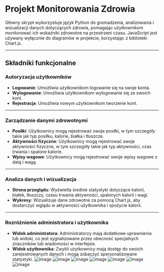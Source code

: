 # Projekt Monitorowania Zdrowia

Główny skrypt wykorzystuje język Python do gromadzenia, analizowania i wizualizacji danych dotyczących zdrowia, pomagając użytkownikom monitorować ich wskaźniki zdrowotne na przestrzeni czasu. JavaScript jest używany wyłącznie do diagramów w projekcie, korzystając z biblioteki Chart.js.

---

## Składniki funkcjonalne

### Autoryzacja użytkowników
- **Logowanie**: Umożliwia użytkownikom logowanie się na swoje konta.
- **Wylogowanie**: Umożliwia użytkownikom wylogowanie się ze swoich kont.
- **Rejestracja**: Umożliwia nowym użytkownikom tworzenie kont.

---

### Zarządzanie danymi zdrowotnymi
- **Posiłki**: Użytkownicy mogą rejestrować swoje posiłki, w tym szczegóły takie jak typ posiłku, kalorie, białka i tłuszcze.
- **Aktywności fizyczne**: Użytkownicy mogą rejestrować swoje aktywności fizyczne, w tym szczegóły takie jak typ aktywności, czas trwania i spalone kalorie.
- **Wpisy wagowe**: Użytkownicy mogą rejestrować swoje wpisy wagowe z datą i wagą.

---

### Analiza danych i wizualizacja
- **Strona przeglądu**: Wyświetla średnie statystyki dotyczące kalorii, białek, tłuszczy, czasu trwania aktywności, spalonych kalorii i wagi.
- **Wykresy**: Wizualizuje dane zdrowotne za pomocą Chart.js, aby dostarczyć wglądu w aktywności użytkownika i spożycie kalorii.

---

### Rozróżnienie administratora i użytkownika
- **Widok administratora**: Administratorzy mają dodatkowe uprawnienia lub widoki, co jest sygnalizowane przez obecność specjalnych znaczników lub wiadomości w interfejsie.
- **Widok użytkownika**: Zwykli użytkownicy mają dostęp do swoich zarejestrowanych danych i mogą zobaczyć spersonalizowane statystyki.
![image](https://github.com/AndriiMaksym/Project_Cisco/assets/152690059/dd395353-862f-4f0c-81ad-65bac60c77a5)
![image](https://github.com/AndriiMaksym/Project_Cisco/assets/152690059/408cdf19-7fba-400a-b85d-172fe826e10c)
![image](https://github.com/AndriiMaksym/Project_Cisco/assets/152690059/69a3990e-1f27-495f-9a28-67affc02a9a4)
![image](https://github.com/AndriiMaksym/Project_Cisco/assets/152690059/ab6c0bcd-3c06-4511-933c-64c39b7f6a39)
![image](https://github.com/AndriiMaksym/Project_Cisco/assets/152690059/d4dc40bd-73ea-4834-9d40-d27363c71557)
![image](https://github.com/AndriiMaksym/Project_Cisco/assets/152690059/10bab782-59d7-40b3-9b2c-313fcc269f47)
![image](https://github.com/AndriiMaksym/Project_Cisco/assets/152690059/36064c30-c218-4ebf-a8c9-c7b715c7dd7f)





